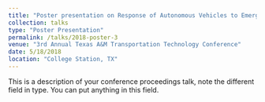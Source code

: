 ```yaml
---
title: "Poster presentation on Response of Autonomous Vehicles to Emergency Vehicles"
collection: talks
type: "Poster Presentation"
permalink: /talks/2018-poster-3
venue: "3rd Annual Texas A&M Transportation Technology Conference"
date: 5/18/2018
location: "College Station, TX"
---
```


This is a description of your conference proceedings talk, note the different field in type. You can put anything in this field.
